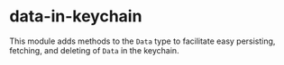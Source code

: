 # data-in-keychain

This module adds methods to the `Data` type to facilitate easy persisting, fetching, and deleting of `Data` in the keychain.
